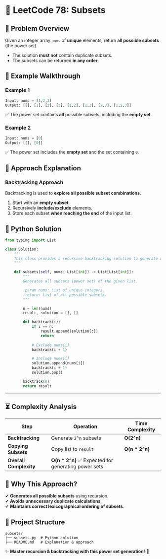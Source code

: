 # 🎉 **LeetCode 78: Subsets**  

## 📌 **Problem Overview**  
Given an integer array `nums` of **unique** elements, return **all possible subsets** (the power set).  
- The solution **must not** contain duplicate subsets.  
- The subsets can be returned **in any order**.  

## 🎯 **Example Walkthrough**  

### **Example 1**  
```python
Input: nums = [1,2,3]  
Output: [[], [1], [2], [3], [1,2], [1,3], [2,3], [1,2,3]]  
```
✅ The power set contains **all** possible subsets, including the **empty set**.

### **Example 2**  
```python
Input: nums = [0]  
Output: [[], [0]]  
```
✅ The power set includes the **empty set** and the set containing `0`.

## 🚀 **Approach Explanation**  

### **Backtracking Approach**  
Backtracking is used to **explore all possible subset combinations**.  
1. Start with an **empty subset**.  
2. Recursively **include/exclude** elements.  
3. Store each subset **when reaching the end** of the input list.  


## 📝 **Python Solution**  
```python
from typing import List

class Solution:
    """
    This class provides a recursive backtracking solution to generate all subsets of a given list.
    """

    def subsets(self, nums: List[int]) -> List[List[int]]:
        """
        Generates all subsets (power set) of the given list.

        :param nums: List of unique integers.
        :return: List of all possible subsets.
        """

        n = len(nums)
        result, solution = [], []

        def backtrack(i):
            if i == n:
                result.append(solution[:])
                return
            
            # Exclude nums[i]
            backtrack(i + 1)

            # Include nums[i]
            solution.append(nums[i])
            backtrack(i + 1)
            solution.pop()

        backtrack(0)
        return result
```

---

## ⏳ **Complexity Analysis**  
| Step | Operation | Time Complexity |
|------|------------|----------------|
| **Backtracking** | Generate `2^n` subsets | **O(2^n)** |
| **Copying Subsets** | Copy list to `result` | **O(n * 2^n)** |
| **Overall Complexity** | **O(n * 2^n)** ✅ Expected for generating power sets |

## 🎯 **Why This Approach?**  
✔ **Generates all possible subsets** using recursion.  
✔ **Avoids unnecessary duplicate calculations**.  
✔ **Maintains correct lexicographical ordering of subsets**.  

## 📂 **Project Structure**  
```
subsets/
├── subsets.py  # Python solution
├── README.md   # Explanation & approach
```

✨ **Master recursion & backtracking with this power set generation!** 🚀  